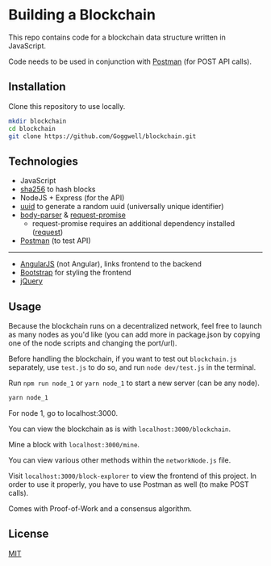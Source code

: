 # Building a Blockchain

This repo contains code for a blockchain data structure written in JavaScript. 

Code needs to be used in conjunction with [Postman](https://postman.com) (for POST API calls).

## Installation

Clone this repository to use locally.

```bash
mkdir blockchain
cd blockchain
git clone https://github.com/Goggwell/blockchain.git
```

## Technologies

- JavaScript
- [sha256](https://npmjs.com/package/sha256) to hash blocks
- NodeJS + Express (for the API)
- [uuid](https://npmjs.com/package/uuid) to generate a random uuid (universally unique identifier)
- [body-parser](https://npmjs.com/package/body-parser) & [request-promise](https://npmjs.com/package/request-promise)
  - request-promise requires an additional dependency installed ([request](https://npmjs.com/package/request))
- [Postman](https://postman.com) (to test API)
-----
- [AngularJS](https://angularjs.org) (not Angular), links frontend to the backend
- [Bootstrap](https://getbootstrap.com) for styling the frontend
- [jQuery](https://jquery.com) 

## Usage

Because the blockchain runs on a decentralized network, feel free to launch as many nodes as you'd like (you can add more in package.json by copying one of the node scripts and changing the port/url).

Before handling the blockchain, if you want to test out `blockchain.js` separately, use `test.js` to do so, and run `node dev/test.js` in the terminal.

Run `npm run node_1` or `yarn node_1` to start  a new server (can be any node). 

```bash
yarn node_1
```

For node 1, go to localhost:3000.

You can view the blockchain as is with `localhost:3000/blockchain`.

Mine a block with `localhost:3000/mine`.

You can view various other methods within the `networkNode.js` file.

Visit `localhost:3000/block-explorer` to view the frontend of this project. In order to use it properly, you have to use Postman as well (to make POST calls).

Comes with Proof-of-Work and a consensus algorithm.

## License
[MIT](https://choosealicense.com/licenses/mit/)
